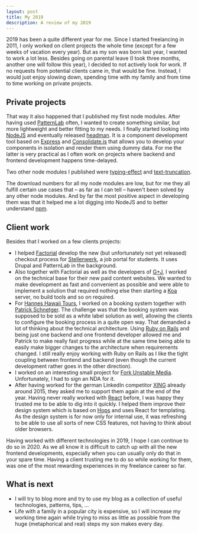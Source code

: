 ```yaml
---
layout: post
title: My 2019
description: A review of my 2019
---
```


2019 has been a quite different year for me. Since I started freelancing in 2011, I only worked on client projects the whole time (except for a few weeks of vacation every year). But as my son was born last year, I wanted to work a lot less<!--more-->. Besides going on parental leave (I took three months, another one will follow this year), I decided to not actively look for work. If no requests from potential clients came in, that would be fine. Instead, I would just enjoy slowing down, spending time with my family and from time to time working on private projects.

## Private projects

That way it also happened that I published my first node modules. After having used [PatternLab](https://patternlab.io/) often, I wanted to create something similar, but more lightweight and better fitting to my needs. I finally started looking into [NodeJS](https://nodejs.org/) and eventually released [headman](https://www.npmjs.com/package/headman). It is a component development tool based on [Express](https://www.npmjs.com/package/express) and [Consolidate.js](https://www.npmjs.com/package/consolidate) that allows you to develop your components in isolation and render them using dummy data. For me the latter is very practical as I often work on projects where backend and frontend development happens time-delayed.

Two other node modules I published were [typing-effect](https://www.npmjs.com/package/typing-effect) and [text-truncation](https://www.npmjs.com/package/text-truncation).

The download numbers for all my node modules are low, but for me they all fulfill certain use cases that – as far as I can tell – haven't been solved by any other node modules. And by far the most positive aspect in developing them was that it helped me a lot digging into NodeJS and to better understand [npm](https://www.npmjs.com/).

## Client work

Besides that I worked on a few clients projects:

- I helped [Factorial](https://www.factorial.io) develop the new (but unfortunately not yet released) checkout process for [Stellenwerk](https://www.stellenwerk-hamburg.de/), a job portal for students. It uses Drupal and PatternLab in the background.
- Also together with Factorial as well as the developers of [G+J](https://www.guj.de/), I worked on the technical base for their new paid content websites. We wanted to make development as fast and convenient as possible and were able to implement a solution that required nothing else then starting a [Koa](https://www.npmjs.com/package/koa) server, no build tools and so on required.
- For [Hannes Hawaii Tours](https://www.hannes-hawaii-tours.de/), I worked on a booking system together with [Patrick Schnetger](https://www.patrick-schnetger.com/). The challenge was that the booking system was supposed to be sold as a white label solution as well, allowing the clients to configure the booking process in a quite open way. That demanded a lot of thinking about the technical architecture. Using [Ruby on Rails](https://rubyonrails.org/) and being just one backend and one frontend developer allowed me and Patrick to make really fast progress while at the same time being able to easily make bigger changes to the architecture when requirements changed. I still really enjoy working with Ruby on Rails as I like the tight coupling between frontend and backend (even though the current development rather goes in the other direction).
- I worked on an interesting small project for [Fork Unstable Media](https://www.fork.de/). Unfortunately, I had to sign an NDA for it.
- After having worked for the german LinkedIn competitor [XING](https://www.xing.com) already around 2015, they asked me to support them again at the end of the year. Having never really worked with [React](https://reactjs.org/) before, I was happy they trusted me to be able to dig into it quickly. I helped them improve their design system which is based on [Hops](https://github.com/xing/hops) and uses React for templating. As the design system is for now only for internal use, it was refreshing to be able to use all sorts of new CSS features, not having to think about older browsers.

Having worked with different technologies in 2019, I hope I can continue to do so in 2020. As we all know it is difficult to catch up with all the new frontend developments, especially when you can usually only do that in your spare time. Having a client trusting me to do so while working for them, was one of the most rewarding experiences in my freelance career so far.

## What is next

- I will try to blog more and try to use my blog as a collection of useful technologies, patterns, tips, …
- Life with a family in a popular city is expensive, so I will increase my working time again while trying to miss as little as possible from the huge (metaphorical and real) steps my son makes every day.

